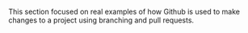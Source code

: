 This section focused on real examples of how Github is used to make changes to a project using branching and pull requests.
